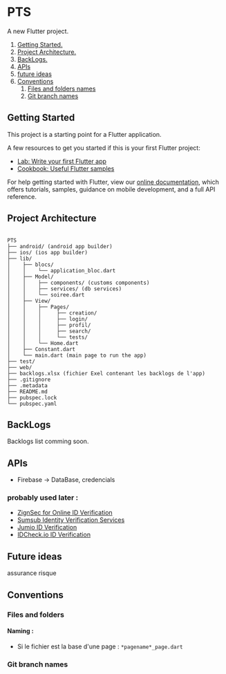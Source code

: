 # PTS

A new Flutter project.

1. [Getting Started.](#getting-started)
2. [Project Architecture.](#project-architecture)
3. [BackLogs.](#backlogs)
4. [APIs](#apis)
5. [future ideas](#future-ideas)
6. [Conventions](#conventions)
    1. [Files and folders names](#files-and-folders-names)
    2. [Git branch names](#git-branch-names)

## Getting Started

This project is a starting point for a Flutter application.

A few resources to get you started if this is your first Flutter project:

- [Lab: Write your first Flutter app](https://flutter.dev/docs/get-started/codelab)
- [Cookbook: Useful Flutter samples](https://flutter.dev/docs/cookbook)

For help getting started with Flutter, view our
[online documentation](https://flutter.dev/docs), which offers tutorials,
samples, guidance on mobile development, and a full API reference.

## Project Architecture

<pre><code>
PTS
├── android/ (android app builder)
├── ios/ (ios app builder)
├── lib/
│    ├── blocs/
│    │    └── application_bloc.dart
│    ├── Model/
│    │    ├── components/ (customs components)
│    │    ├── services/ (db services)
│    │    └── soiree.dart
│    ├── View/
│    │    ├── Pages/
│    │    │     ├── creation/
│    │    │     ├── login/
│    │    │     ├── profil/
│    │    │     ├── search/
│    │    │     └── tests/
│    │    └── Home.dart
│    ├── Constant.dart
│    └── main.dart (main page to run the app)
├── test/
├── web/
├── backlogs.xlsx (fichier Exel contenant les backlogs de l'app)
├── .gitignore
├── .metadata
├── README.md
├── pubspec.lock
└── pubspec.yaml
</pre></code>

## BackLogs

Backlogs list comming soon.

## APIs

- Firebase -> DataBase, credencials

### probably used later :
- [ZignSec for Online ID Verification](https://zignsec.com/products/online-id-verification/)
- [Sumsub Identity Verification Services](https://sumsub.com/identity-verification/?utm_source=google&utm_medium=cpc&utm_campaign=Target_search_requests_Germany_France_Israel_Spain&utm_term=identity%20verification&utm_content=119238569925||)
- [Jumio ID Verification](https://www.jumio.com/fr/produits/id-verification/)
- [IDCheck.io ID Verification](https://fr.idcheck.io/)

## Future ideas

assurance risque

## Conventions

### Files and folders

#### Naming :

- Si le fichier est la base d'une page : `*pagename*_page.dart`

### Git branch names